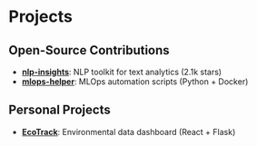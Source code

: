 # Projects

## Open-Source Contributions
- [**nlp-insights**](https://github.com/camitorres/nlp-insights): NLP toolkit for text analytics (2.1k stars)
- [**mlops-helper**](https://github.com/camitorres/mlops-helper): MLOps automation scripts (Python + Docker)

## Personal Projects
- [**EcoTrack**](https://ecotrack.io): Environmental data dashboard (React + Flask)